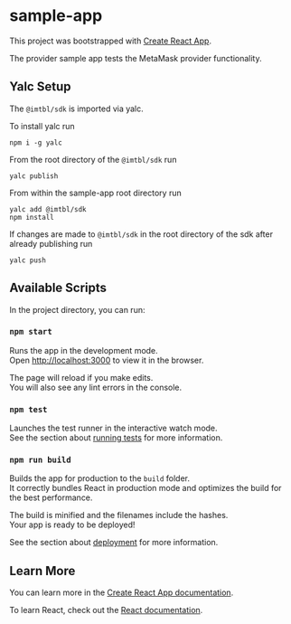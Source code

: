 # sample-app

This project was bootstrapped with [Create React App](https://github.com/facebook/create-react-app).

The provider sample app tests the MetaMask provider functionality.

## Yalc Setup

The `@imtbl/sdk` is imported via yalc. 

To install yalc run

```
npm i -g yalc
```

From the root directory of the `@imtbl/sdk` run

```
yalc publish
```

From within the sample-app root directory run

```
yalc add @imtbl/sdk
npm install
```

If changes are made to `@imtbl/sdk` in the root directory of the sdk after already publishing run

```
yalc push
```

## Available Scripts

In the project directory, you can run:

### `npm start`

Runs the app in the development mode.\
Open [http://localhost:3000](http://localhost:3000) to view it in the browser.

The page will reload if you make edits.\
You will also see any lint errors in the console.

### `npm test`

Launches the test runner in the interactive watch mode.\
See the section about [running tests](https://facebook.github.io/create-react-app/docs/running-tests) for more information.

### `npm run build`

Builds the app for production to the `build` folder.\
It correctly bundles React in production mode and optimizes the build for the best performance.

The build is minified and the filenames include the hashes.\
Your app is ready to be deployed!

See the section about [deployment](https://facebook.github.io/create-react-app/docs/deployment) for more information.

## Learn More

You can learn more in the [Create React App documentation](https://facebook.github.io/create-react-app/docs/getting-started).

To learn React, check out the [React documentation](https://reactjs.org/).

